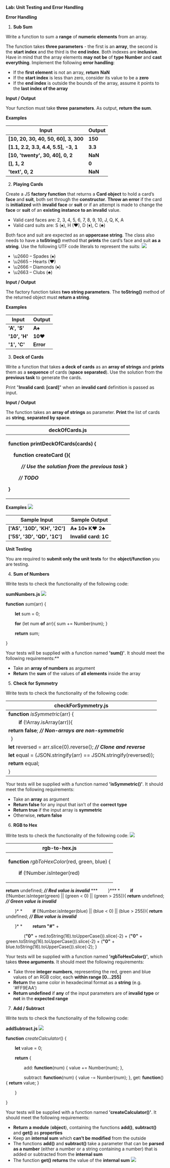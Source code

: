 ﻿
**Lab: Unit Testing and Error Handling** 

**Error Handling** 

1. **Sub Sum** 

Write a function to sum a **range** of **numeric elements** from an array.  

The function takes **three parameters** - the first is an **array**, the second is the **start index** and the third is the **end index**. Both indexes are **inclusive**. Have in mind that the array elements **may not be** of **type Number** and **cast everything**. Implement the following **error handling**: 

- If the **first element** is not an array, **return** **NaN** 
- If the **start index** is less than zero, consider its value to be a **zero** 
- If the **end index** is outside the bounds of the array, assume it points to the **last index of the array** 

**Input / Output** 

Your function must take **three** **parameters**. As output, **return the sum**. 

**Examples** 



|**Input** |**Output** |
| - | - |
|**[10, 20, 30, 40, 50, 60], 3, 300** |**150** |
|**[1.1, 2.2, 3.3, 4.4, 5.5], -3, 1** |**3.3** |
|**[10, 'twenty', 30, 40], 0, 2** |**NaN** |
|**[], 1, 2** |**0** |
|**'text', 0, 2** |**NaN** |
2. **Playing Cards** 

Create a JS **factory function** that returns a **Card object** to hold a card’s **face** and **suit**, both set through the **constructor**. **Throw an error** if the card is **initialized** with **invalid** **face** or **suit** or if an attempt is made to change the **face** or **suit** of an **existing instance to an invalid** value. 

- Valid card faces are: 2, 3, 4, 5, 6, 7, 8, 9, 10, J, Q, K, A 
- Valid card suits are: S (♠), H (♥), D (♦), C (♣) 

Both face and suit are expected as an **uppercase string**. The class also needs to have a **toString()** method that **prints** the card’s face and suit **as a string**. Use the following UTF code literals to represent the suits: ![](Aspose.Words.402d9ed9-b11a-4075-bd93-ae063f1daa30.001.png)

- \u2660 – Spades (♠) 
- \u2665 – Hearts (♥) 
- \u2666 – Diamonds (♦) 
- \u2663 – Clubs (♣) 

**Input / Output** 

The factory function takes **two string parameters**. The **toString()** method of the returned object must **return a string**. 

**Examples** 



|**Input** |**Output** |
| - | - |
|**'A', 'S'** |**A♠** |
|**'10', 'H'** |**10♥** |
|**'1', 'C'** |**Error** |
3. **Deck of Cards** 

Write a function that takes **a deck of cards** as an **array of strings** and **prints** them as a **sequence** of cards (**space separated**). Use the solution from the **previous task** to generate the cards.  

Print "**Invalid card: [card]**" when an **invalid card** definition is passed as input.  

**Input / Output** 

The function takes an **array of strings** as parameter. **Print** the list of cards as **string**, **separated by space**. 



|**deckOfCards.js** |
| - |
|<p>**function printDeckOfCards(cards) {** </p><p>`  `**function createCard (){** </p><p>`     `***// Use the solution from the previous task*    }** </p><p>`    `***// TODO*** </p><p>**}**</p>|
**Examples ![](Aspose.Words.402d9ed9-b11a-4075-bd93-ae063f1daa30.001.png)**



|**Sample Input** |**Sample Output** |
| - | - |
|**['AS', '10D', 'KH', '2C']** |**A♠ 10♦ K♥ 2♣** |
|**['5S', '3D', 'QD', '1C']** |**Invalid card: 1C** |
**Unit Testing** 

You are required to **submit only the unit tests** for the **object/function** you are testing.  

4. **Sum of Numbers** 

Write tests to check the functionality of the following code: 

**sumNumbers.js ![](Aspose.Words.402d9ed9-b11a-4075-bd93-ae063f1daa30.002.png)**

**function** *sum*(arr) { 

`    `**let** sum = 0; 

`    `**for** (let num **of** arr){         sum += Number(num);     } 

`    `**return** sum; 

} 

Your tests will be supplied with a function named **'sum()'**. It should meet the following requirements:** 

- Take an **array of numbers** as argument 
- **Return** the **sum** of the values of **all elements** inside the array 
5. **Check for Symmetry** 

Write tests to check the functionality of the following code: 



|**checkForSymmetry.js** |
| - |
|**function** *isSymmetric*(arr) { |
|`    `**if** (!Array.isArray(arr)){|
|**return false**; ***// Non-arrays are non-symmetric*** |
|` `}|
|**let** reversed = arr.slice(0).reverse(); ***// Clone and reverse*** |
|**let** equal = (JSON.stringify(arr) == JSON.stringify(reversed)); |
|**return** equal; |
|} |
Your tests will be supplied with a function named **'isSymmetric()'**. It should meet the following requirements: 

- Take an **array** as argument 
- **Return false** for any input that isn’t of the **correct type** 
- **Return true** if the input array is **symmetric** 
- Otherwise, **return false** 
6. **RGB to Hex** 

Write tests to check the functionality of the following code: ![](Aspose.Words.402d9ed9-b11a-4075-bd93-ae063f1daa30.001.png)



|**rgb-to-hex.js** |
| - |
|<p>**function** *rgbToHexColor*(red, green, blue) { </p><p>`    `**if** (!Number.isInteger(red) || (red < 0) || (red > 255)){ </p>|
**return** undefined; ***// Red value is invalid*** 
\***
`    `}*** 
\*
`    `**if** (!Number.isInteger(green) || (green < 0) || (green > 255)){         **return** undefined; ***// Green value is invalid*** 

`    `}* 
\*
`    `**if** (!Number.isInteger(blue) || (blue < 0) || (blue > 255)){         **return** undefined; ***// Blue value is invalid*** 

`    `}* 
\*
`    `**return "#"** + 

`        `(**"0"** + red.toString(16).toUpperCase()).slice(-2) +         (**"0"** + green.toString(16).toUpperCase()).slice(-2) +         (**"0"** + blue.toString(16).toUpperCase()).slice(-2); } 

Your tests will be supplied with a function named **'rgbToHexColor()'**, which takes **three arguments**. It should meet the following requirements: 

- Take three **integer numbers**, representing the red, green and blue values of an RGB color, each **within range [0…255]** 
- **Return** the same color in hexadecimal format as a **string** (e.g. '#FF9EAA') 
- **Return undefined** if **any** of the input parameters are of **invalid type** or **not** in the **expected range** 
7. **Add / Subtract** 

Write tests to check the functionality of the following code: 

**addSubtract.js ![](Aspose.Words.402d9ed9-b11a-4075-bd93-ae063f1daa30.003.png)**

**function** *createCalculator*() { 

`    `**let** value = 0; 

`    `**return** { 

`        `add: **function**(num) { value += Number(num); }, 

`        `subtract: **function**(num) { value -= Number(num); },         get: **function**() { **return** value; } 

`    `} 

} 

Your tests will be supplied with a function named **'createCalculator()'**. It should meet the following requirements: 

- **Return** **a** **module** (**object**), containing the functions **add()**, **subtract()** and **get()** as **properties** 
- Keep an **internal sum** which **can’t be modified** from the outside 
- The functions **add()** and **subtract()** take a parameter that can be **parsed as a number** (either a number or a string containing a number) that is added or subtracted from the **internal sum** 
- The function **get() returns** the value of the **internal sum** ![](Aspose.Words.402d9ed9-b11a-4075-bd93-ae063f1daa30.001.png)

